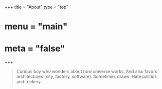 +++
title = "About"
type = "top"
# menu = "main"
# meta = "false"
+++

> Curious boy who wonders about how universe works. 
> And also favors architectures (city, factory, software).
> Sometimes draws. Hate politics and trickery.  